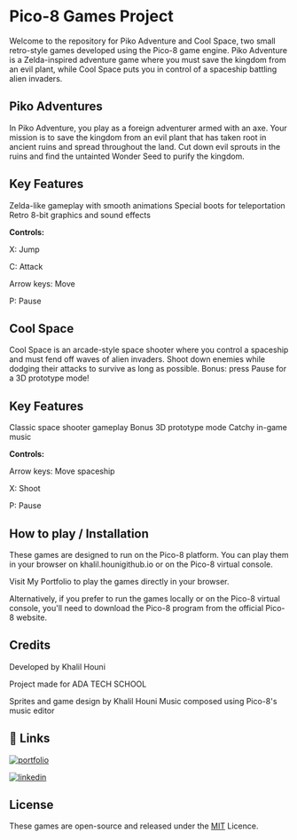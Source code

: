 
# Pico-8 Games Project

Welcome to the repository for Piko Adventure and Cool Space, two small retro-style games developed using the Pico-8 game engine. Piko Adventure is a Zelda-inspired adventure game where you must save the kingdom from an evil plant, while Cool Space puts you in control of a spaceship battling alien invaders.


## Piko Adventures

In Piko Adventure, you play as a foreign adventurer armed with an axe. Your mission is to save the kingdom from an evil plant that has taken root in ancient ruins and spread throughout the land. Cut down evil sprouts in the ruins and find the untainted Wonder Seed to purify the kingdom.

## Key Features

Zelda-like gameplay with smooth animations
Special boots for teleportation
Retro 8-bit graphics and sound effects

**Controls:**

X: Jump 

C: Attack

Arrow keys: Move

P: Pause


## Cool Space

Cool Space is an arcade-style space shooter where you control a spaceship and must fend off waves of alien invaders. Shoot down enemies while dodging their attacks to survive as long as possible. Bonus: press Pause for a 3D prototype mode!

## Key Features

Classic space shooter gameplay
Bonus 3D prototype mode
Catchy in-game music

**Controls:**

Arrow keys: Move spaceship

X: Shoot

P: Pause


## How to play / Installation

These games are designed to run on the Pico-8 platform. You can play them in your browser on khalil.hounigithub.io or on the Pico-8 virtual console.

Visit My Portfolio to play the games directly in your browser.

Alternatively, if you prefer to run the games locally or on the Pico-8 virtual console, you'll need to download the Pico-8 program from the official Pico-8 website.
    
## Credits

Developed by Khalil Houni

Project made for ADA TECH SCHOOL

Sprites and game design by Khalil Houni
Music composed using Pico-8's music editor
## 🔗 Links

[![portfolio](https://img.shields.io/badge/my_portfolio-000?style=for-the-badge&logo=ko-fi&logoColor=white)](https://khalilhouni.github.io)

[![linkedin](https://img.shields.io/badge/linkedin-0A66C2?style=for-the-badge&logo=linkedin&logoColor=white)](www.linkedin.com/in/khalil-houni-bb13832a5)



## License
These games are open-source and released under the [MIT](https://choosealicense.com/licenses/mit/) Licence.

